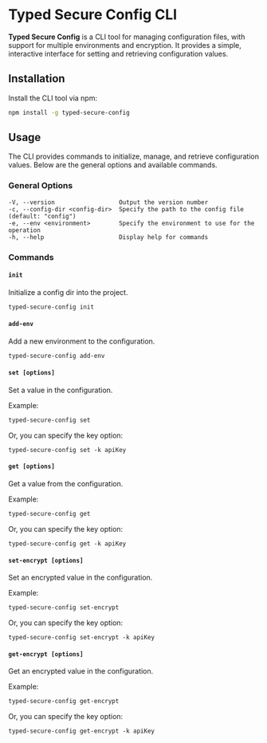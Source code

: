 Typed Secure Config CLI
===

**Typed Secure Config** is a CLI tool for managing configuration files, with support for multiple environments and encryption. It provides a simple, interactive interface for setting and retrieving configuration values.

## Installation

Install the CLI tool via npm:

```bash
npm install -g typed-secure-config
```

## Usage

The CLI provides commands to initialize, manage, and retrieve configuration values. Below are the general options and available commands.

### General Options

```plaintext
-V, --version                  Output the version number
-c, --config-dir <config-dir>  Specify the path to the config file (default: "config")
-e, --env <environment>        Specify the environment to use for the operation
-h, --help                     Display help for commands
```

### Commands

#### `init`
Initialize a config dir into the project.

```bash
typed-secure-config init
```

#### `add-env`
Add a new environment to the configuration.

```bash
typed-secure-config add-env
```

#### `set [options]`
Set a value in the configuration.

Example:
```bash
typed-secure-config set
```

Or, you can specify the key option:
```
typed-secure-config set -k apiKey
```

#### `get [options]`
Get a value from the configuration.

Example:
```bash
typed-secure-config get
```

Or, you can specify the key option:
```
typed-secure-config get -k apiKey
```

#### `set-encrypt [options]`
Set an encrypted value in the configuration.

Example:
```bash
typed-secure-config set-encrypt
```

Or, you can specify the key option:
```
typed-secure-config set-encrypt -k apiKey
```

#### `get-encrypt [options]`
Get an encrypted value in the configuration.

Example:
```bash
typed-secure-config get-encrypt
```

Or, you can specify the key option:
```
typed-secure-config get-encrypt -k apiKey
```
